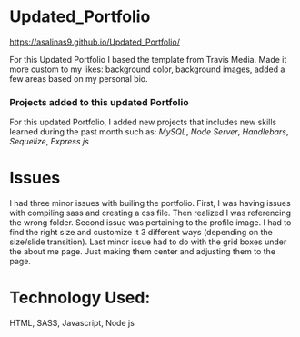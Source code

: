 # Updated_Portfolio
https://asalinas9.github.io/Updated_Portfolio/

For this Updated Portfolio I based the template from Travis Media.
Made it more custom to my likes: background color, background images, added a few areas based on my personal bio.

### Projects added to this updated Portfolio
For this updated Portfolio, I added new projects that includes new skills learned during the past month such as: _MySQL_, _Node Server_, _Handlebars_, _Sequelize_, _Express js_

# Issues
I had three minor issues with builing the portfolio. First, I was having issues with compiling sass and creating a css file. Then realized I was referencing the wrong folder. Second issue was pertaining to the profile image. I had to find the right size and customize it 3 different ways (depending on the size/slide transition). Last minor issue had to do with the grid boxes under the about me page. Just making them center and adjusting them to the page. 

# Technology Used:
HTML, SASS, Javascript, Node js
